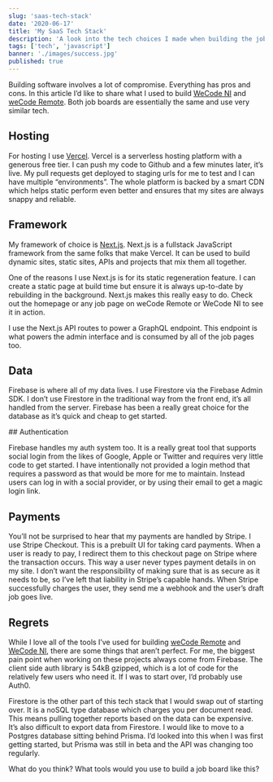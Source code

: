 ```yaml
---
slug: 'saas-tech-stack'
date: '2020-06-17'
title: 'My SaaS Tech Stack'
description: 'A look into the tech choices I made when building the job boards, WeCode NI and WeCode Remote.'
tags: ['tech', 'javascript']
banner: './images/success.jpg'
published: true
---
```


Building software involves a lot of compromise. Everything has pros and cons. In this article I’d like to share what I used to build [WeCode NI](https://wecodeni.com) and [weCode Remote](https://wecoderemote.com). Both job boards are essentially the same and use very similar tech.

## Hosting

For hosting I use [Vercel](https://vercel.com). Vercel is a serverless hosting platform with a generous free tier. I can push my code to Github and a few minutes later, it’s live. My pull requests get deployed to staging urls for me to test and I can have multiple “environments”.
The whole platform is backed by a smart CDN which helps static perform even better and ensures that my sites are always snappy and reliable.

## Framework

My framework of choice is [Next.js](https://nextjs.org). Next.js is a fullstack JavaScript framework from the same folks that make Vercel. It can be used to build dynamic sites, static sites, APIs and projects that mix them all together.

One of the reasons I use Next.js is for its static regeneration feature. I can create a static page at build time but ensure it is always up-to-date by rebuilding in the background. Next.js makes this really easy to do. Check out the homepage or any job page on weCode Remote or WeCode NI to see it in action.

I use the Next.js API routes to power a GraphQL endpoint. This endpoint is what powers the admin interface and is consumed by all of the job pages too.

## Data

Firebase is where all of my data lives. I use Firestore via the Firebase Admin SDK. I don’t use Firestore in the traditional way from the front end, it’s all handled from the server. Firebase has been a really great choice for the database as it’s quick and cheap to get started.

## Authentication

Firebase handles my auth system too. It is a really great tool that supports social login from the likes of Google, Apple or Twitter and requires very little code to get started. I have intentionally not provided a login method that requires a password as that would be more for me to maintain. Instead users can log in with a social provider, or by using their email to get a magic login link.

## Payments

You’ll not be surprised to hear that my payments are handled by Stripe. I use Stripe Checkout. This is a prebuilt UI for taking card payments. When a user is ready to pay, I redirect them to this checkout page on Stripe where the transaction occurs. This way a user never types payment details in on my site. I don’t want the responsibility of making sure that is as secure as it needs to be, so I’ve left that liability in Stripe’s capable hands.
When Stripe successfully charges the user, they send me a webhook and the user’s draft job goes live.

## Regrets

While I love all of the tools I’ve used for building [weCode Remote](https://wecoderemote.com) and [WeCode NI](https://wecodeni.com), there are some things that aren’t perfect. For me, the biggest pain point when working on these projects always come from Firebase. The client side auth library is 54kB gzipped, which is a lot of code for the relatively few users who need it. If I was to start over, I’d probably use Auth0.

Firestore is the other part of this tech stack that I would swap out of starting over. It is a noSQL type database which charges you per document read. This means pulling together reports based on the data can be expensive. It’s also difficult to export data from Firestore. I would like to move to a Postgres database sitting behind Prisma. I’d looked into this when I was first getting started, but Prisma was still in beta and the API was changing too regularly.

What do you think? What tools would you use to build a job board like this?

